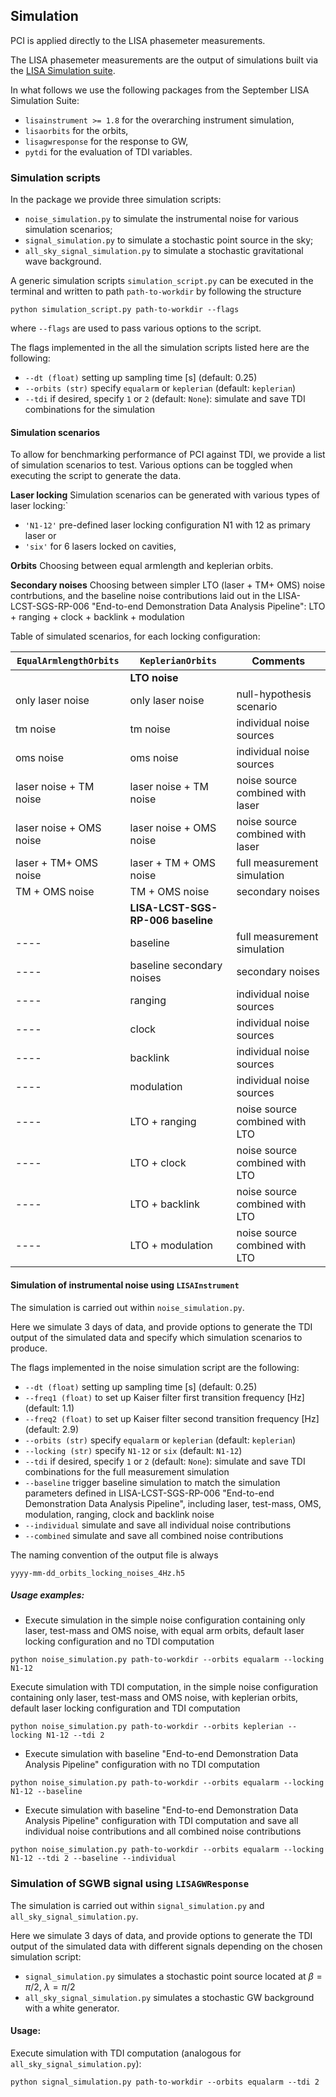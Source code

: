 ## Simulation

PCI is applied directly to the LISA phasemeter measurements.

The LISA phasemeter measurements are the output of simulations built via the [LISA Simulation suite](https://gitlab.in2p3.fr/lisa-simulation). 

In what follows we use the following packages from the September LISA Simulation Suite:
- `lisainstrument >= 1.8` for the overarching instrument simulation,
- `lisaorbits` for the orbits,
- `lisagwresponse` for the response to GW,
- `pytdi` for the evaluation of TDI variables.


### Simulation scripts
In the package we provide three simulation scripts:

- `noise_simulation.py` to simulate the instrumental noise for various simulation scenarios;
- `signal_simulation.py` to simulate a stochastic point source in the sky;
- `all_sky_signal_simulation.py` to simulate a stochastic gravitational wave background.

A generic simulation scripts `simulation_script.py` can be executed in the terminal and written to path `path-to-workdir` by following the structure
```shell
python simulation_script.py path-to-workdir --flags
```  
where `--flags` are used to pass various options to the script.

The flags implemented in the all the simulation scripts listed here are the following:
- `--dt (float)` setting up sampling time [s] (default: 0.25)
- `--orbits (str)` specify `equalarm` or `keplerian` (default: `keplerian`)
- `--tdi` if desired, specify `1` or `2` (default: `None`): simulate and save TDI combinations for the simulation

#### Simulation scenarios
To allow for benchmarking performance of PCI against TDI, we provide a list of simulation scenarios to test. Various options can be toggled when executing the script to generate the data.

**Laser locking** Simulation scenarios can be generated with various types of laser locking:`
- `'N1-12'` pre-defined laser locking configuration N1 with 12 as primary laser
or
- `'six'` for 6 lasers locked on cavities,

**Orbits** Choosing between equal armlength and keplerian orbits.

**Secondary noises** Choosing between simpler LTO (laser + TM+ OMS) noise contrbutions, and the baseline noise contributions laid out in the LISA-LCST-SGS-RP-006 "End-to-end Demonstration Data Analysis Pipeline": LTO + ranging + clock + backlink + modulation

Table of simulated scenarios, for each locking configuration:

| `EqualArmlengthOrbits`   | `KeplerianOrbits`     | Comments |
| ------------- | ------------- | ------------- | 
|  | **LTO noise** | |
| only laser noise | only laser noise  | null-hypothesis scenario |
| tm noise | tm noise | individual noise sources |
| oms noise |  oms noise | individual noise sources |
|   laser noise + TM noise |laser noise + TM noise | noise source combined with laser |
|   laser noise + OMS noise | laser noise + OMS noise | noise source combined with laser |
| laser + TM+ OMS noise | laser + TM + OMS noise | full measurement simulation |
| TM + OMS noise | TM + OMS noise | secondary noises |
|  | **LISA-LCST-SGS-RP-006 baseline** |
| ---- |  baseline | full measurement simulation |
| ---- |  baseline secondary noises | secondary noises |
| ---- | ranging  | individual noise sources |
| ---- | clock  | individual noise sources |
| ---- | backlink  | individual noise sources |
| ---- | modulation  | individual noise sources |
| ---- | LTO + ranging  | noise source combined with LTO |
| ---- | LTO + clock | noise source combined with LTO |
| ---- | LTO + backlink  | noise source combined with LTO |
| ---- | LTO + modulation | noise source combined with LTO |


#### Simulation of instrumental noise using `LISAInstrument`

The simulation is carried out within `noise_simulation.py`. 

Here we simulate 3 days of data, and provide options to generate the TDI output of the simulated data and specify which simulation scenarios to produce.


The flags implemented in the noise simulation script are the following:
- `--dt (float)` setting up sampling time [s] (default: 0.25)
- `--freq1 (float)` to set up Kaiser filter first transition frequency [Hz] (default: 1.1)
- `--freq2 (float)` to set up Kaiser filter second transition frequency [Hz] (default: 2.9)
- `--orbits (str)` specify `equalarm` or `keplerian` (default: `keplerian`)
- `--locking (str)` specify `N1-12` or `six` (default: `N1-12`)
- `--tdi` if desired, specify `1` or `2` (default: `None`): simulate and save TDI combinations for the full measurement simulation
- `--baseline` trigger baseline simulation to match the simulation parameters defined in LISA-LCST-SGS-RP-006 "End-to-end Demonstration Data Analysis Pipeline", including laser, test-mass, OMS, modulation, ranging, clock and backlink noise 
- `--individual` simulate and save all individual noise contributions
- `--combined` simulate and save all combined noise contributions

The naming convention of the output file is always
```shell
yyyy-mm-dd_orbits_locking_noises_4Hz.h5
``` 

##### Usage examples:

- Execute simulation in the simple noise configuration containing only laser, test-mass and OMS noise, with equal arm orbits, default laser locking configuration and no TDI computation 
```shell
python noise_simulation.py path-to-workdir --orbits equalarm --locking N1-12
```   

Execute simulation with TDI computation, in the simple noise configuration containing only laser, test-mass and OMS noise, with keplerian orbits, default laser locking configuration and TDI computation 
```shell
python noise_simulation.py path-to-workdir --orbits keplerian --locking N1-12 --tdi 2
```             

- Execute simulation with baseline "End-to-end Demonstration Data Analysis Pipeline" configuration with no TDI computation 
```shell
python noise_simulation.py path-to-workdir --orbits equalarm --locking N1-12 --baseline
```        

- Execute simulation with baseline "End-to-end Demonstration Data Analysis Pipeline" configuration with TDI computation and save all individual noise contributions and all combined noise contributions
```shell  
python noise_simulation.py path-to-workdir --orbits equalarm --locking N1-12 --tdi 2 --baseline --individual
```

### Simulation of SGWB signal using `LISAGWResponse`

The simulation is carried out within `signal_simulation.py` and `all_sky_signal_simulation.py`.

Here we simulate 3 days of data, and provide options to generate the TDI output of the simulated data with different signals depending on the chosen simulation script:
- `signal_simulation.py` simulates a stochastic point source located at $\beta = \pi/2$, $\lambda = \pi/2$
- `all_sky_signal_simulation.py` simulates a stochastic GW background with a white generator.

#### Usage:
Execute simulation with TDI computation (analogous for `all_sky_signal_simulation.py`):
```    
python signal_simulation.py path-to-workdir --orbits equalarm --tdi 2   
```        
